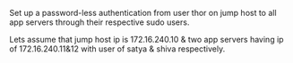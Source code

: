 Set up a password-less authentication from user thor on jump host to all app servers through their respective sudo users.

Lets assume that jump host ip is 172.16.240.10 & two app servers having ip of 172.16.240.11&12 with user of satya & shiva respectively.
